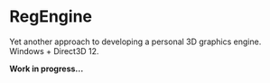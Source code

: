 # RegEngine

Yet another approach to developing a personal 3D graphics engine. Windows + Direct3D 12.

**Work in progress...**
